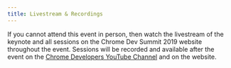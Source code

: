 ```yaml
---
title: Livestream & Recordings
---
```


If you cannot attend this event in person, then watch the livestream of the keynote and all sessions on the Chrome Dev Summit 2019 website throughout the event. Sessions will be recorded and available after the event on the [Chrome Developers YouTube Channel](https://www.youtube.com/user/ChromeDevelopers) and on the website.

